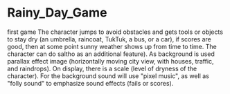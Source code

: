 # Rainy_Day_Game
first game 
The character jumps to avoid obstacles and gets tools or objects to stay dry
(an umbrella, raincoat, TukTuk, a bus, or a car), if scores are good, then at some point sunny weather shows up from time to time.
The character can do saltho as an additional feature). As background is used parallax effect image (horizontally moving city view, with houses,  traffic, and raindrops).
On display, there is a scale (level of dryness of the character). 
For the background sound will use "pixel music", 
as well as "folly sound" to emphasize sound effects (fails or scores).


